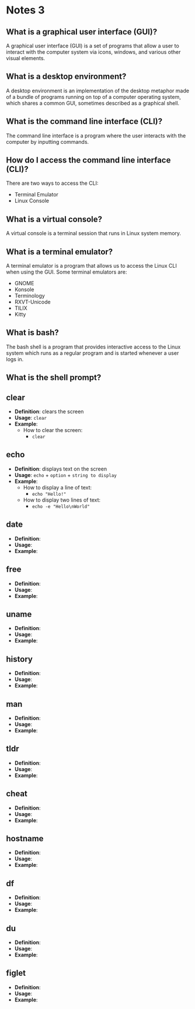 # Notes 3

## What is a graphical user interface (GUI)?
A graphical user interface (GUI) is a set of programs that allow a user to interact with the computer system via icons, windows, and various other visual elements.

## What is a desktop environment?
A desktop environment is an implementation of the desktop metaphor made of a bundle of programs running on top of a computer operating system, which shares a common GUI, sometimes described as a graphical shell.

## What is the command line interface (CLI)?
The command line interface is a program where the user interacts with the computer by inputting commands.

## How do I access the command line interface (CLI)?
There are two ways to access the CLI:
* Terminal Emulator
* Linux Console

## What is a virtual console?
A virtual console is a terminal session that runs in Linux system memory.

## What is a terminal emulator?
A terminal emulator is a program that allows us to access the Linux CLI when using the GUI.
Some terminal emulators are:
* GNOME
* Konsole
* Terminology
* RXVT-Unicode
* TILIX
* Kitty

## What is bash?
The bash shell is a program that provides interactive access to the Linux system which runs as a regular program and is started whenever a user logs in.

## What is the shell prompt?


## clear
* **Definition**: clears the screen
* **Usage**: `clear`
* **Example**:
  * How to clear the screen:
    * `clear`

## echo
* **Definition**: displays text on the screen
* **Usage**: `echo` + `option` + `string to display`
* **Example**:
  * How to display a line of text:
    * `echo "Hello!"`
  * How to display two lines of text:
    * `echo -e "Hello\nWorld"`

## date
* **Definition**: 
* **Usage**: 
* **Example**:

## free
* **Definition**: 
* **Usage**: 
* **Example**:

## uname
* **Definition**: 
* **Usage**: 
* **Example**:

## history
* **Definition**: 
* **Usage**: 
* **Example**:

## man
* **Definition**: 
* **Usage**: 
* **Example**:

## tldr
* **Definition**: 
* **Usage**: 
* **Example**:

## cheat
* **Definition**: 
* **Usage**: 
* **Example**:

## hostname
* **Definition**: 
* **Usage**: 
* **Example**:

## df
* **Definition**: 
* **Usage**: 
* **Example**:

## du
* **Definition**: 
* **Usage**: 
* **Example**:

## figlet
* **Definition**: 
* **Usage**: 
* **Example**:


